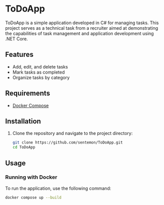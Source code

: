 # ToDoApp

ToDoApp is a simple application developed in C# for managing tasks. This project serves as a technical task from a recruiter aimed at demonstrating the capabilities of task management and application development using .NET Core.

## Features

- Add, edit, and delete tasks
- Mark tasks as completed
- Organize tasks by category

## Requirements

- [Docker Compose](https://docs.docker.com/compose/install/)

## Installation

1. Clone the repository and navigate to the project directory:
    ```bash
    git clone https://github.com/sentemon/ToDoApp.git
    cd ToDoApp
    ```

## Usage

### Running with Docker

To run the application, use the following command:
```bash
docker compose up --build
```